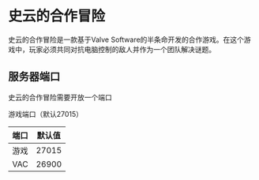 # 史云的合作冒险

史云的合作冒险是一款基于Valve Software的半条命开发的合作游戏。在这个游戏中，玩家必须共同对抗电脑控制的敌人并作为一个团队解决谜题。

## 服务器端口

史云的合作冒险需要开放一个端口

游戏端口（默认27015）

| 端口    | 默认值 |
|---------|---------|
| 游戏    |  27015  |
| VAC     |  26900  | 